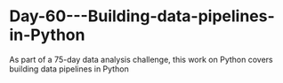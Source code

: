# Day-60---Building-data-pipelines-in-Python
As part of a 75-day data analysis challenge, this work on Python covers building data pipelines in Python

